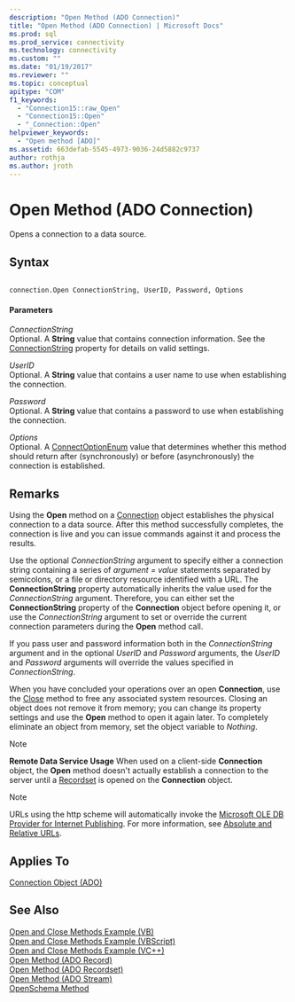 ```yaml
---
description: "Open Method (ADO Connection)"
title: "Open Method (ADO Connection) | Microsoft Docs"
ms.prod: sql
ms.prod_service: connectivity
ms.technology: connectivity
ms.custom: ""
ms.date: "01/19/2017"
ms.reviewer: ""
ms.topic: conceptual
apitype: "COM"
f1_keywords: 
  - "Connection15::raw_Open"
  - "Connection15::Open"
  - "_Connection::Open"
helpviewer_keywords: 
  - "Open method [ADO]"
ms.assetid: 663defab-5545-4973-9036-24d5882c9737
author: rothja
ms.author: jroth
---
```

# Open Method (ADO Connection)
Opens a connection to a data source.  
  
## Syntax  
  
```  
  
connection.Open ConnectionString, UserID, Password, Options  
```  
  
#### Parameters  
 *ConnectionString*  
 Optional. A **String** value that contains connection information. See the [ConnectionString](./connectionstring-property-ado.md) property for details on valid settings.  
  
 *UserID*  
 Optional. A **String** value that contains a user name to use when establishing the connection.  
  
 *Password*  
 Optional. A **String** value that contains a password to use when establishing the connection.  
  
 *Options*  
 Optional. A [ConnectOptionEnum](./connectoptionenum.md) value that determines whether this method should return after (synchronously) or before (asynchronously) the connection is established.  
  
## Remarks  
 Using the **Open** method on a [Connection](./connection-object-ado.md) object establishes the physical connection to a data source. After this method successfully completes, the connection is live and you can issue commands against it and process the results.  
  
 Use the optional *ConnectionString* argument to specify either a connection string containing a series of *argument* *= value* statements separated by semicolons, or a file or directory resource identified with a URL. The **ConnectionString** property automatically inherits the value used for the *ConnectionString* argument. Therefore, you can either set the **ConnectionString** property of the **Connection** object before opening it, or use the *ConnectionString* argument to set or override the current connection parameters during the **Open** method call.  
  
 If you pass user and password information both in the *ConnectionString* argument and in the optional *UserID* and *Password* arguments, the *UserID* and *Password* arguments will override the values specified in *ConnectionString*.  
  
 When you have concluded your operations over an open **Connection**, use the [Close](./close-method-ado.md) method to free any associated system resources. Closing an object does not remove it from memory; you can change its property settings and use the **Open** method to open it again later. To completely eliminate an object from memory, set the object variable to *Nothing*.  
  
> [!NOTE]
>  **Remote Data Service Usage** When used on a client-side **Connection** object, the **Open** method doesn't actually establish a connection to the server until a [Recordset](./recordset-object-ado.md) is opened on the **Connection** object.  
  
> [!NOTE]
>  URLs using the http scheme will automatically invoke the [Microsoft OLE DB Provider for Internet Publishing](../../guide/appendixes/microsoft-ole-db-provider-for-internet-publishing.md). For more information, see [Absolute and Relative URLs](../../guide/data/absolute-and-relative-urls.md).  
  
## Applies To  
 [Connection Object (ADO)](./connection-object-ado.md)  
  
## See Also  
 [Open and Close Methods Example (VB)](./open-and-close-methods-example-vb.md)   
 [Open and Close Methods Example (VBScript)](./open-and-close-methods-example-vbscript.md)   
 [Open and Close Methods Example (VC++)](./open-and-close-methods-example-vc.md)   
 [Open Method (ADO Record)](./open-method-ado-record.md)   
 [Open Method (ADO Recordset)](./open-method-ado-recordset.md)   
 [Open Method (ADO Stream)](./open-method-ado-stream.md)   
 [OpenSchema Method](./openschema-method.md)
